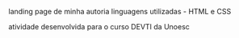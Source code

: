 landing page de minha autoria 
linguagens utilizadas - HTML e CSS

atividade desenvolvida para o curso DEVTI da Unoesc
